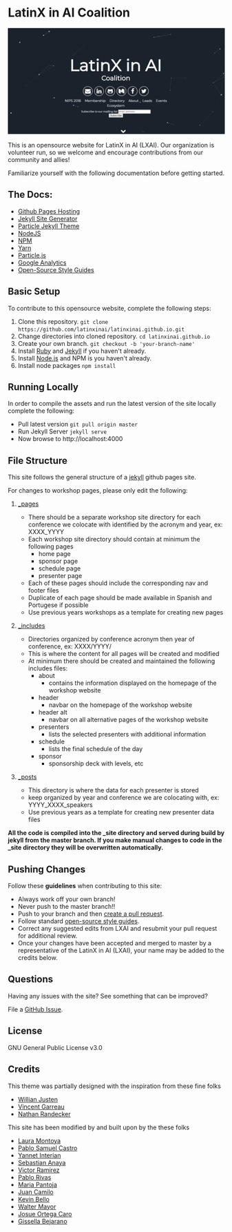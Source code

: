 # LatinX in AI Coalition

![](./assets/img/particle.jpg)

This is an opensource website for LatinX in AI (LXAI). Our organization is volunteer run, so we welcome and encourage contributions from our community and allies! 

Familiarize yourself with the following documentation before getting started.

## The Docs:

- [Github Pages Hosting](https://pages.github.com/)
- [Jekyll Site Generator](https://jekyllrb.com/)
- [Particle Jekyll Theme](https://jekyll-themes.com/particle/)
- [NodeJS](https://nodejs.org/)
- [NPM](https://www.npmjs.com/get-npm)
- [Yarn](https://yarnpkg.com/en/)
- [Particle.js](https://github.com/VincentGarreau/particles.js/)
- [Google Analytics](https://analytics.google.com/analytics/web/provision/?authuser=0#/provision)
- [Open-Source Style Guides](http://google.github.io/styleguide/)

## Basic Setup

To contribute to this opensource website, complete the following steps:

1. Clone this repository.
    `git clone https://github.com/latinxinai/latinxinai.github.io.git`
2. Change directories into cloned repository.
    `cd latinxinai.github.io`
2. Create your own branch.
    `git checkout -b 'your-branch-name'`
3. Install [Ruby](https://www.ruby-lang.org/en/downloads/) and [Jekyll](https://jekyllrb.com/docs/installation/) if you haven't already.
4. Install [Node.js](https://nodejs.org/) and NPM is you haven't already.
3. Install node packages 
    `npm install`


## Running Locally

In order to compile the assets and run the latest version of the site locally complete the following:

- Pull latest version
    `git pull origin master`
- Run Jekyll Server
    `jekyll serve`
- Now browse to http://localhost:4000


## File Structure
This site follows the general structure of a [jekyll](https://jekyllrb.com/docs/structure/) github pages site.

For changes to workshop pages, please only edit the following:
1. [_pages](/_pages/)
    - There should be a separate workshop site directory for each conference we colocate with identified by the acronym and year, ex: XXXX_YYYY
    - Each workshop site directory should contain at minimum the following pages
        - home page
        - sponsor page
        - schedule page
        - presenter page
    - Each of these pages should include the corresponding nav and footer files
    - Duplicate of each page should be made available in Spanish and Portugese if possible
    - Use previous years workshops as a template for creating new pages

2. [_includes](/_includes/)
    - Directories organized by conference acronym then year of conference, ex: XXXX/YYYY/
    - This is where the content for all pages will be created and modified
    - At minimum there should be created and maintained the following includes files:
        - about 
            - contains the information displayed on the homepage of the workshop website
        - header
            - navbar on the homepage of the workshop website
        - header alt
            - navbar on all alternative pages of the workshop website
        - presenters
            - lists the selected presenters with additional information
        - schedule
            - lists the final schedule of the day
        - sponsor
            -  sponsorship deck with levels, etc

3. [_posts](/_posts/)
    - This directory is where the data for each presenter is stored
    - keep organized by year and conference we are colocating with, ex: YYYY_XXXX_speakers
    - Use previous years as a template for creating new presenter data files


**All the code is compiled into the _site directory and served during build by jekyll from the master branch. If you make manual changes to code in the _site directory they will be overwritten automatically.**


## Pushing Changes

Follow these **guidelines** when contributing to this site:

- Always work off your own branch!
- Never push to the master branch!!
- Push to your branch and then [create a pull request](https://help.github.com/articles/creating-a-pull-request/).
- Follow standard [open-source style guides](http://google.github.io/styleguide/).
- Correct any suggested edits from LXAI and resubmit your pull request for additional review.
- Once your changes have been accepted and merged to master by a representative of the LatinX in AI (LXAI), your name may be added to the credits below. 


## Questions

Having any issues with the site? See something that can be improved? 

File a [GitHub Issue](https://github.com/latinxinai/latinxinai.github.io/issues).										

## License

GNU General Public License v3.0

## Credits

This theme was partially designed with the inspiration from these fine folks
- [Willian Justen](https://github.com/willianjusten/will-jekyll-template)
- [Vincent Garreau](https://github.com/VincentGarreau/particles.js/)
- [Nathan Randecker](https://github.com/nrandecker/)

This site has been modified by and built upon by the these folks
- [Laura Montoya](https://github.com/quickresolve)
- [Pablo Samuel Castro](https://github.com/psc-g)
- [Yannet Interian](https://github.com/yanneta)
- [Sebastian Anaya](https://github.com/seby408)
- [Victor Ramirez](https://github.com/vhr1975)
- [Pablo Rivas](https://github.com/pablorp80)
- [Maria Pantoja](https://github.com/mpantoja314)
- [Juan Camilo](https://github.com/juancamilog)
- [Kevin Bello](https://github.com/kevinsbello)
- [Walter Mayor](https://github.com/waltermayor)
- [Josue Ortega Caro](https://github.com/josueortc)
- [Gissella Bejarano](https://github.com/gissemari)